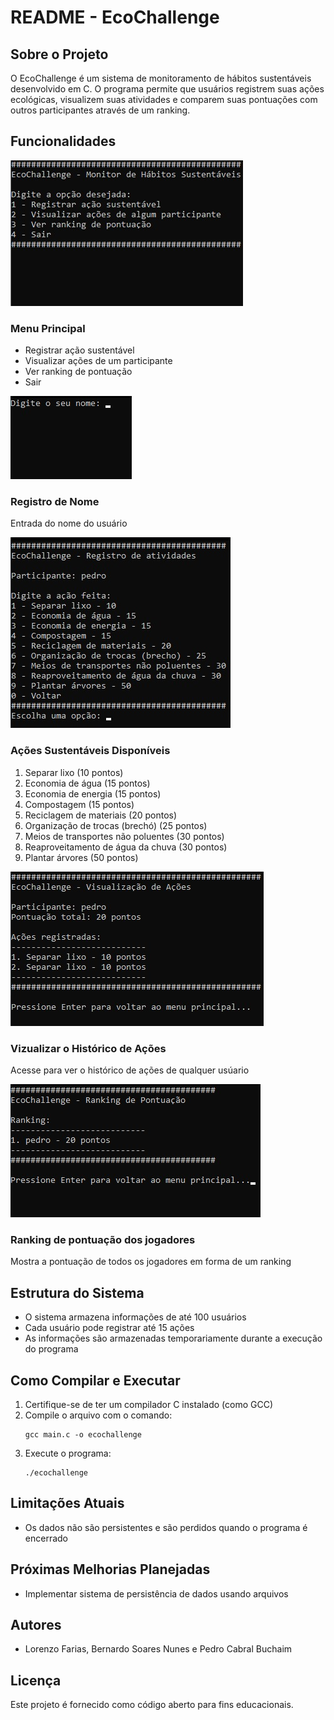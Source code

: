 # README - EcoChallenge

## Sobre o Projeto
O EcoChallenge é um sistema de monitoramento de hábitos sustentáveis desenvolvido em C. O programa permite que usuários registrem suas ações ecológicas, visualizem suas atividades e comparem suas pontuações com outros participantes através de um ranking.

## Funcionalidades
![Menu](assets-EcoChallenge/menu-EcoChallenge.jpeg)
### Menu Principal
- Registrar ação sustentável
- Visualizar ações de um participante
- Ver ranking de pontuação
- Sair
  
![Coloque o seu nome:](assets-EcoChallenge/entradaDoNome-EcoChallenge.jpeg)
### Registro de Nome
Entrada do nome do usuário

![Registro de atividades](assets-EcoChallenge/atividades-EcoChallenge.jpeg)
### Ações Sustentáveis Disponíveis
1. Separar lixo (10 pontos)
2. Economia de água (15 pontos)
3. Economia de energia (15 pontos)
4. Compostagem (15 pontos)
5. Reciclagem de materiais (20 pontos)
6. Organização de trocas (brechó) (25 pontos)
7. Meios de transportes não poluentes (30 pontos)
8. Reaproveitamento de água da chuva (30 pontos)
9. Plantar árvores (50 pontos)

![Registro de atividades](assets-EcoChallenge/vizualizadorDeAcoes-EcoChallenge.jpeg)
### Vizualizar o Histórico de Ações
Acesse para ver o histórico de ações de qualquer usúario

![Ranking](assets-EcoChallenge/ranking-EcoChallenge.jpeg)
### Ranking de pontuação dos jogadores
Mostra a pontuação de todos os jogadores em forma de um ranking

## Estrutura do Sistema
- O sistema armazena informações de até 100 usuários
- Cada usuário pode registrar até 15 ações
- As informações são armazenadas temporariamente durante a execução do programa

## Como Compilar e Executar
1. Certifique-se de ter um compilador C instalado (como GCC)
2. Compile o arquivo com o comando:
   ```
   gcc main.c -o ecochallenge
   ```
3. Execute o programa:
   ```
   ./ecochallenge
   ```

## Limitações Atuais
- Os dados não são persistentes e são perdidos quando o programa é encerrado

## Próximas Melhorias Planejadas
- Implementar sistema de persistência de dados usando arquivos

## Autores
- Lorenzo Farias, Bernardo Soares Nunes e Pedro Cabral Buchaim

## Licença
Este projeto é fornecido como código aberto para fins educacionais.
